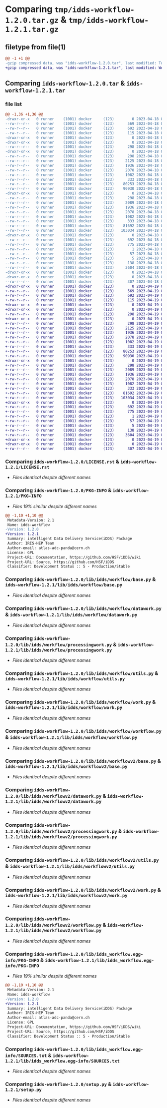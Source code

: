 # Comparing `tmp/idds-workflow-1.2.0.tar.gz` & `tmp/idds-workflow-1.2.1.tar.gz`

## filetype from file(1)

```diff
@@ -1 +1 @@
-gzip compressed data, was "idds-workflow-1.2.0.tar", last modified: Tue Apr 18 09:36:54 2023, max compression
+gzip compressed data, was "idds-workflow-1.2.1.tar", last modified: Wed Apr 19 09:46:48 2023, max compression
```

## Comparing `idds-workflow-1.2.0.tar` & `idds-workflow-1.2.1.tar`

### file list

```diff
@@ -1,36 +1,36 @@
-drwxr-xr-x   0 runner    (1001) docker     (123)        0 2023-04-18 09:36:54.811010 idds-workflow-1.2.0/
--rw-r--r--   0 runner    (1001) docker     (123)      569 2023-04-18 09:36:40.000000 idds-workflow-1.2.0/LICENSE.rst
--rw-r--r--   0 runner    (1001) docker     (123)      692 2023-04-18 09:36:54.811010 idds-workflow-1.2.0/PKG-INFO
--rw-r--r--   0 runner    (1001) docker     (123)      115 2023-04-18 09:36:40.000000 idds-workflow-1.2.0/README.md
-drwxr-xr-x   0 runner    (1001) docker     (123)        0 2023-04-18 09:36:54.807010 idds-workflow-1.2.0/lib/
-drwxr-xr-x   0 runner    (1001) docker     (123)        0 2023-04-18 09:36:54.807010 idds-workflow-1.2.0/lib/idds/
--rw-r--r--   0 runner    (1001) docker     (123)      298 2023-04-18 09:36:40.000000 idds-workflow-1.2.0/lib/idds/__init__.py
-drwxr-xr-x   0 runner    (1001) docker     (123)        0 2023-04-18 09:36:54.807010 idds-workflow-1.2.0/lib/idds/workflow/
--rw-r--r--   0 runner    (1001) docker     (123)      298 2023-04-18 09:36:40.000000 idds-workflow-1.2.0/lib/idds/workflow/__init__.py
--rw-r--r--   0 runner    (1001) docker     (123)     2125 2023-04-18 09:36:40.000000 idds-workflow-1.2.0/lib/idds/workflow/base.py
--rw-r--r--   0 runner    (1001) docker     (123)     1936 2023-04-18 09:36:40.000000 idds-workflow-1.2.0/lib/idds/workflow/datawork.py
--rw-r--r--   0 runner    (1001) docker     (123)     2078 2023-04-18 09:36:40.000000 idds-workflow-1.2.0/lib/idds/workflow/processingwork.py
--rw-r--r--   0 runner    (1001) docker     (123)     1082 2023-04-18 09:36:40.000000 idds-workflow-1.2.0/lib/idds/workflow/utils.py
--rw-r--r--   0 runner    (1001) docker     (123)      333 2023-04-18 09:36:49.000000 idds-workflow-1.2.0/lib/idds/workflow/version.py
--rw-r--r--   0 runner    (1001) docker     (123)    80253 2023-04-18 09:36:40.000000 idds-workflow-1.2.0/lib/idds/workflow/work.py
--rw-r--r--   0 runner    (1001) docker     (123)    90930 2023-04-18 09:36:40.000000 idds-workflow-1.2.0/lib/idds/workflow/workflow.py
-drwxr-xr-x   0 runner    (1001) docker     (123)        0 2023-04-18 09:36:54.811010 idds-workflow-1.2.0/lib/idds/workflowv2/
--rw-r--r--   0 runner    (1001) docker     (123)      298 2023-04-18 09:36:40.000000 idds-workflow-1.2.0/lib/idds/workflowv2/__init__.py
--rw-r--r--   0 runner    (1001) docker     (123)     2089 2023-04-18 09:36:40.000000 idds-workflow-1.2.0/lib/idds/workflowv2/base.py
--rw-r--r--   0 runner    (1001) docker     (123)     1936 2023-04-18 09:36:40.000000 idds-workflow-1.2.0/lib/idds/workflowv2/datawork.py
--rw-r--r--   0 runner    (1001) docker     (123)     2078 2023-04-18 09:36:40.000000 idds-workflow-1.2.0/lib/idds/workflowv2/processingwork.py
--rw-r--r--   0 runner    (1001) docker     (123)     1082 2023-04-18 09:36:40.000000 idds-workflow-1.2.0/lib/idds/workflowv2/utils.py
--rw-r--r--   0 runner    (1001) docker     (123)      333 2023-04-18 09:36:40.000000 idds-workflow-1.2.0/lib/idds/workflowv2/version.py
--rw-r--r--   0 runner    (1001) docker     (123)    81692 2023-04-18 09:36:40.000000 idds-workflow-1.2.0/lib/idds/workflowv2/work.py
--rw-r--r--   0 runner    (1001) docker     (123)   103034 2023-04-18 09:36:40.000000 idds-workflow-1.2.0/lib/idds/workflowv2/workflow.py
-drwxr-xr-x   0 runner    (1001) docker     (123)        0 2023-04-18 09:36:54.811010 idds-workflow-1.2.0/lib/idds_workflow.egg-info/
--rw-r--r--   0 runner    (1001) docker     (123)      692 2023-04-18 09:36:54.000000 idds-workflow-1.2.0/lib/idds_workflow.egg-info/PKG-INFO
--rw-r--r--   0 runner    (1001) docker     (123)      775 2023-04-18 09:36:54.000000 idds-workflow-1.2.0/lib/idds_workflow.egg-info/SOURCES.txt
--rw-r--r--   0 runner    (1001) docker     (123)        1 2023-04-18 09:36:54.000000 idds-workflow-1.2.0/lib/idds_workflow.egg-info/dependency_links.txt
--rw-r--r--   0 runner    (1001) docker     (123)       57 2023-04-18 09:36:54.000000 idds-workflow-1.2.0/lib/idds_workflow.egg-info/requires.txt
--rw-r--r--   0 runner    (1001) docker     (123)        5 2023-04-18 09:36:54.000000 idds-workflow-1.2.0/lib/idds_workflow.egg-info/top_level.txt
--rw-r--r--   0 runner    (1001) docker     (123)      138 2023-04-18 09:36:54.811010 idds-workflow-1.2.0/setup.cfg
--rw-r--r--   0 runner    (1001) docker     (123)     3604 2023-04-18 09:36:40.000000 idds-workflow-1.2.0/setup.py
-drwxr-xr-x   0 runner    (1001) docker     (123)        0 2023-04-18 09:36:54.807010 idds-workflow-1.2.0/tools/
-drwxr-xr-x   0 runner    (1001) docker     (123)        0 2023-04-18 09:36:54.811010 idds-workflow-1.2.0/tools/env/
--rw-r--r--   0 runner    (1001) docker     (123)      307 2023-04-18 09:36:49.000000 idds-workflow-1.2.0/tools/env/environment.yml
+drwxr-xr-x   0 runner    (1001) docker     (123)        0 2023-04-19 09:46:48.910177 idds-workflow-1.2.1/
+-rw-r--r--   0 runner    (1001) docker     (123)      569 2023-04-19 09:46:29.000000 idds-workflow-1.2.1/LICENSE.rst
+-rw-r--r--   0 runner    (1001) docker     (123)      692 2023-04-19 09:46:48.910177 idds-workflow-1.2.1/PKG-INFO
+-rw-r--r--   0 runner    (1001) docker     (123)      115 2023-04-19 09:46:29.000000 idds-workflow-1.2.1/README.md
+drwxr-xr-x   0 runner    (1001) docker     (123)        0 2023-04-19 09:46:48.906177 idds-workflow-1.2.1/lib/
+drwxr-xr-x   0 runner    (1001) docker     (123)        0 2023-04-19 09:46:48.906177 idds-workflow-1.2.1/lib/idds/
+-rw-r--r--   0 runner    (1001) docker     (123)      298 2023-04-19 09:46:29.000000 idds-workflow-1.2.1/lib/idds/__init__.py
+drwxr-xr-x   0 runner    (1001) docker     (123)        0 2023-04-19 09:46:48.910177 idds-workflow-1.2.1/lib/idds/workflow/
+-rw-r--r--   0 runner    (1001) docker     (123)      298 2023-04-19 09:46:29.000000 idds-workflow-1.2.1/lib/idds/workflow/__init__.py
+-rw-r--r--   0 runner    (1001) docker     (123)     2125 2023-04-19 09:46:29.000000 idds-workflow-1.2.1/lib/idds/workflow/base.py
+-rw-r--r--   0 runner    (1001) docker     (123)     1936 2023-04-19 09:46:29.000000 idds-workflow-1.2.1/lib/idds/workflow/datawork.py
+-rw-r--r--   0 runner    (1001) docker     (123)     2078 2023-04-19 09:46:29.000000 idds-workflow-1.2.1/lib/idds/workflow/processingwork.py
+-rw-r--r--   0 runner    (1001) docker     (123)     1082 2023-04-19 09:46:29.000000 idds-workflow-1.2.1/lib/idds/workflow/utils.py
+-rw-r--r--   0 runner    (1001) docker     (123)      333 2023-04-19 09:46:41.000000 idds-workflow-1.2.1/lib/idds/workflow/version.py
+-rw-r--r--   0 runner    (1001) docker     (123)    80253 2023-04-19 09:46:29.000000 idds-workflow-1.2.1/lib/idds/workflow/work.py
+-rw-r--r--   0 runner    (1001) docker     (123)    90930 2023-04-19 09:46:29.000000 idds-workflow-1.2.1/lib/idds/workflow/workflow.py
+drwxr-xr-x   0 runner    (1001) docker     (123)        0 2023-04-19 09:46:48.910177 idds-workflow-1.2.1/lib/idds/workflowv2/
+-rw-r--r--   0 runner    (1001) docker     (123)      298 2023-04-19 09:46:29.000000 idds-workflow-1.2.1/lib/idds/workflowv2/__init__.py
+-rw-r--r--   0 runner    (1001) docker     (123)     2089 2023-04-19 09:46:29.000000 idds-workflow-1.2.1/lib/idds/workflowv2/base.py
+-rw-r--r--   0 runner    (1001) docker     (123)     1936 2023-04-19 09:46:29.000000 idds-workflow-1.2.1/lib/idds/workflowv2/datawork.py
+-rw-r--r--   0 runner    (1001) docker     (123)     2078 2023-04-19 09:46:29.000000 idds-workflow-1.2.1/lib/idds/workflowv2/processingwork.py
+-rw-r--r--   0 runner    (1001) docker     (123)     1082 2023-04-19 09:46:29.000000 idds-workflow-1.2.1/lib/idds/workflowv2/utils.py
+-rw-r--r--   0 runner    (1001) docker     (123)      333 2023-04-19 09:46:29.000000 idds-workflow-1.2.1/lib/idds/workflowv2/version.py
+-rw-r--r--   0 runner    (1001) docker     (123)    81692 2023-04-19 09:46:29.000000 idds-workflow-1.2.1/lib/idds/workflowv2/work.py
+-rw-r--r--   0 runner    (1001) docker     (123)   103034 2023-04-19 09:46:29.000000 idds-workflow-1.2.1/lib/idds/workflowv2/workflow.py
+drwxr-xr-x   0 runner    (1001) docker     (123)        0 2023-04-19 09:46:48.910177 idds-workflow-1.2.1/lib/idds_workflow.egg-info/
+-rw-r--r--   0 runner    (1001) docker     (123)      692 2023-04-19 09:46:48.000000 idds-workflow-1.2.1/lib/idds_workflow.egg-info/PKG-INFO
+-rw-r--r--   0 runner    (1001) docker     (123)      775 2023-04-19 09:46:48.000000 idds-workflow-1.2.1/lib/idds_workflow.egg-info/SOURCES.txt
+-rw-r--r--   0 runner    (1001) docker     (123)        1 2023-04-19 09:46:48.000000 idds-workflow-1.2.1/lib/idds_workflow.egg-info/dependency_links.txt
+-rw-r--r--   0 runner    (1001) docker     (123)       57 2023-04-19 09:46:48.000000 idds-workflow-1.2.1/lib/idds_workflow.egg-info/requires.txt
+-rw-r--r--   0 runner    (1001) docker     (123)        5 2023-04-19 09:46:48.000000 idds-workflow-1.2.1/lib/idds_workflow.egg-info/top_level.txt
+-rw-r--r--   0 runner    (1001) docker     (123)      138 2023-04-19 09:46:48.910177 idds-workflow-1.2.1/setup.cfg
+-rw-r--r--   0 runner    (1001) docker     (123)     3604 2023-04-19 09:46:29.000000 idds-workflow-1.2.1/setup.py
+drwxr-xr-x   0 runner    (1001) docker     (123)        0 2023-04-19 09:46:48.906177 idds-workflow-1.2.1/tools/
+drwxr-xr-x   0 runner    (1001) docker     (123)        0 2023-04-19 09:46:48.910177 idds-workflow-1.2.1/tools/env/
+-rw-r--r--   0 runner    (1001) docker     (123)      307 2023-04-19 09:46:41.000000 idds-workflow-1.2.1/tools/env/environment.yml
```

### Comparing `idds-workflow-1.2.0/LICENSE.rst` & `idds-workflow-1.2.1/LICENSE.rst`

 * *Files identical despite different names*

### Comparing `idds-workflow-1.2.0/PKG-INFO` & `idds-workflow-1.2.1/PKG-INFO`

 * *Files 19% similar despite different names*

```diff
@@ -1,10 +1,10 @@
 Metadata-Version: 2.1
 Name: idds-workflow
-Version: 1.2.0
+Version: 1.2.1
 Summary: intelligent Data Delivery Service(iDDS) Package
 Author: IRIS-HEP Team
 Author-email: atlas-adc-panda@cern.ch
 License: GPL
 Project-URL: Documentation, https://github.com/HSF/iDDS/wiki
 Project-URL: Source, https://github.com/HSF/iDDS
 Classifier: Development Status :: 5 - Production/Stable
```

### Comparing `idds-workflow-1.2.0/lib/idds/workflow/base.py` & `idds-workflow-1.2.1/lib/idds/workflow/base.py`

 * *Files identical despite different names*

### Comparing `idds-workflow-1.2.0/lib/idds/workflow/datawork.py` & `idds-workflow-1.2.1/lib/idds/workflow/datawork.py`

 * *Files identical despite different names*

### Comparing `idds-workflow-1.2.0/lib/idds/workflow/processingwork.py` & `idds-workflow-1.2.1/lib/idds/workflow/processingwork.py`

 * *Files identical despite different names*

### Comparing `idds-workflow-1.2.0/lib/idds/workflow/utils.py` & `idds-workflow-1.2.1/lib/idds/workflow/utils.py`

 * *Files identical despite different names*

### Comparing `idds-workflow-1.2.0/lib/idds/workflow/work.py` & `idds-workflow-1.2.1/lib/idds/workflow/work.py`

 * *Files identical despite different names*

### Comparing `idds-workflow-1.2.0/lib/idds/workflow/workflow.py` & `idds-workflow-1.2.1/lib/idds/workflow/workflow.py`

 * *Files identical despite different names*

### Comparing `idds-workflow-1.2.0/lib/idds/workflowv2/base.py` & `idds-workflow-1.2.1/lib/idds/workflowv2/base.py`

 * *Files identical despite different names*

### Comparing `idds-workflow-1.2.0/lib/idds/workflowv2/datawork.py` & `idds-workflow-1.2.1/lib/idds/workflowv2/datawork.py`

 * *Files identical despite different names*

### Comparing `idds-workflow-1.2.0/lib/idds/workflowv2/processingwork.py` & `idds-workflow-1.2.1/lib/idds/workflowv2/processingwork.py`

 * *Files identical despite different names*

### Comparing `idds-workflow-1.2.0/lib/idds/workflowv2/utils.py` & `idds-workflow-1.2.1/lib/idds/workflowv2/utils.py`

 * *Files identical despite different names*

### Comparing `idds-workflow-1.2.0/lib/idds/workflowv2/work.py` & `idds-workflow-1.2.1/lib/idds/workflowv2/work.py`

 * *Files identical despite different names*

### Comparing `idds-workflow-1.2.0/lib/idds/workflowv2/workflow.py` & `idds-workflow-1.2.1/lib/idds/workflowv2/workflow.py`

 * *Files identical despite different names*

### Comparing `idds-workflow-1.2.0/lib/idds_workflow.egg-info/PKG-INFO` & `idds-workflow-1.2.1/lib/idds_workflow.egg-info/PKG-INFO`

 * *Files 19% similar despite different names*

```diff
@@ -1,10 +1,10 @@
 Metadata-Version: 2.1
 Name: idds-workflow
-Version: 1.2.0
+Version: 1.2.1
 Summary: intelligent Data Delivery Service(iDDS) Package
 Author: IRIS-HEP Team
 Author-email: atlas-adc-panda@cern.ch
 License: GPL
 Project-URL: Documentation, https://github.com/HSF/iDDS/wiki
 Project-URL: Source, https://github.com/HSF/iDDS
 Classifier: Development Status :: 5 - Production/Stable
```

### Comparing `idds-workflow-1.2.0/lib/idds_workflow.egg-info/SOURCES.txt` & `idds-workflow-1.2.1/lib/idds_workflow.egg-info/SOURCES.txt`

 * *Files identical despite different names*

### Comparing `idds-workflow-1.2.0/setup.py` & `idds-workflow-1.2.1/setup.py`

 * *Files identical despite different names*

